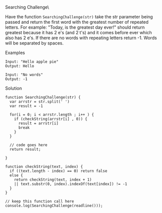 Searching Challenge\

Have the function `SearchingChallenge(str)` take the str parameter being passed and return the first word with the greatest number of repeated letters. For example: "Today, is the greatest day ever!" should return greatest because it has 2 e's (and 2 t's) and it comes before ever which also has 2 e's. If there are no words with repeating letters return -1. Words will be separated by spaces.

Examples
```
Input: "Hello apple pie"
Output: Hello
```
```
Input: "No words"
Output: -1
```

Solution
```
function SearchingChallenge(str) { 
  var arrstr = str.split(' ')
  var result = -1

  for(i = 0; i < arrstr.length ; i++ ) {
    if (checkString(arrstr[i] , 0)) {
      result = arrstr[i]
      break
    }
  }

  // code goes here  
  return result; 

}

function checkString(text, index) {
  if ((text.length - index) == 0) return false
  else {
    return checkString(text, index + 1) 
    || text.substr(0, index).indexOf(text[index]) != -1
  }
}
   
// keep this function call here 
console.log(SearchingChallenge(readline()));
```

